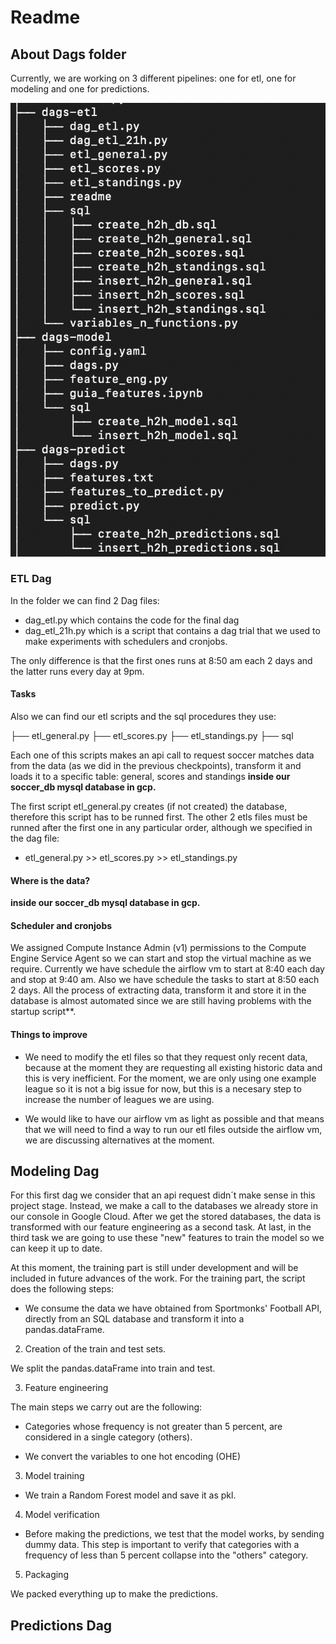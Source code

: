 # Readme

## About Dags folder
Currently, we are working on 3 different pipelines: one for etl, one for modeling and one for predictions.

![directory](https://raw.githubusercontent.com/JulioLezamaAmastalli/ubiquitous-goggles/main/Dags/tree.png)

### ETL Dag

In the folder we can find 2 Dag files:
+ dag_etl.py which contains the code for the final dag 
+ dag_etl_21h.py which is a script that contains a dag trial that we used to make experiments with schedulers and cronjobs.

The only difference is that the first ones runs at 8:50 am each 2 days and the latter runs every day at 9pm.

#### Tasks

Also we can find our etl scripts and the sql procedures they use:

├── etl_general.py
├── etl_scores.py
├── etl_standings.py
├── sql

Each one of this scripts makes an api call to request soccer matches data from the data (as we did in the previous checkpoints), transform it and loads it to a specific table: general, scores and standings **inside our soccer_db mysql database in gcp.**

The first script etl_general.py creates (if not created) the database, therefore this script has to be runned first. The other 2 etls files must be runned after the first one in any particular order, although we specified in the dag file:

+ etl_general.py >>  etl_scores.py >> etl_standings.py

#### Where is the data?

**inside our soccer_db mysql database in gcp.**

#### Scheduler and cronjobs

We assigned Compute Instance Admin (v1) permissions to the Compute Engine Service Agent so we can start and stop the virtual machine as we require. Currently we have schedule the airflow vm to start at 8:40 each day and stop at 9:40 am. Also we have schedule the tasks to start at 8:50 each 2 days.  All the process of extracting data, transform it and store it in the database is almost automated since we are still having problems with the startup script**.

#### Things to improve

+ We need to modify the etl files so that they request only recent data, because at the moment they are requesting all existing historic data and this is very inefficient. For the moment, we are only using one example league so it is not a big issue for now, but this is a necesary step to increase the number of leagues we are using.

+ We would like to have our airflow vm as light as possible and that means that we will need to find a way to run our etl files outside the airflow vm, we are discussing alternatives at the moment.


## Modeling Dag

For this first dag we consider that an api request didn´t make sense in this project stage. Instead, we make a call to the databases we already store in our console in Google Cloud. After we get the stored databases, the data is transformed with our feature engineering as a second task. At last, in the third task we are going to use these "new" features to train the model so we can keep it up to date.

At this moment, the training part is still under development and will be included in future advances of the work.
For the training part, the script does the following steps:
  + We consume the data we have obtained from Sportmonks' Football API, directly from an SQL database and transform it into a pandas.dataFrame.

  2. Creation of the train and test sets.

  We split the pandas.dataFrame into train and test.

  3. Feature engineering

  The main steps we carry out are the following:

  + Categories whose frequency is not greater than 5 percent, are considered in a single category (others).

  + We convert the variables to one hot encoding (OHE)

  3. Model training

  + We train a Random Forest model and save it as pkl.

  4. Model verification

  + Before making the predictions, we test that the model works, by sending dummy data. This step is important to verify that categories with a frequency   of less than 5 percent collapse into the "others" category.

  5. Packaging
  
  We packed everything up to make the predictions.
  
## Predictions Dag

